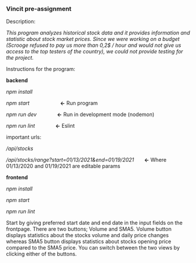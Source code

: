 ### Vincit pre-assignment


Description:

_This program analyzes historical stock data and it provides information and statistic about stock market prices. Since we were working on a budget (Scrooge refused to pay us more than 0,2$ / hour and would not give us access to the top testers of the country), we could not provide testing for the project._

Instructions for the program:

**backend**

_npm install_

_npm start_      **<-** Run program

_npm run dev_    **<-** Run in development mode (nodemon)

_npm run lint_    **<-** Eslint


important urls:

_/api/stocks_

_/api/stocks/range?start=01/13/2021&end=01/19/2021_  **<-** Where 01/13/2020 and 01/19/2021 are editable params



**frontend**


_npm install_

_npm start_

_npm run lint_


Start by giving preferred start date and end date in the input fields on the frontpage. There are two buttons; Volume and SMA5. Volume button displays statistics about the stocks volume and daily price changes whereas SMA5 button displays statistics about stocks opening price compared to the SMA5 price. You can switch between the two views by clicking either of the buttons. 




